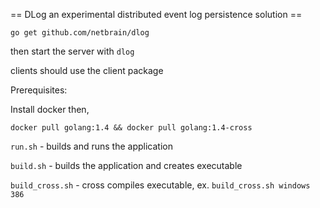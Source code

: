 == DLog an experimental distributed event log persistence solution ==

```go get github.com/netbrain/dlog```

then start the server with `dlog`

clients should use the client package

Prerequisites:

Install docker then,

`docker pull golang:1.4 && docker pull golang:1.4-cross`

`run.sh` - builds and runs the application 

`build.sh`  - builds the application and creates executable

`build_cross.sh` - cross compiles executable, ex. `build_cross.sh windows 386`